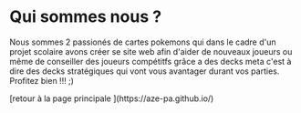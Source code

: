 <!DOCTYPE html>
<h1> Qui sommes nous ? </h1>
<head><p>Nous sommes 2 passionés de cartes pokemons qui dans le cadre d'un projet scolaire avons créer se site web afin d'aider de nouveaux joueurs ou même de conseiller des joueurs compétitfs grâce a des decks meta c'est à dire des decks stratégiques qui vont vous avantager durant vos parties. Profitez bien !!! ;)</p></head>
[retour à la page principale ](https://aze-pa.github.io/)
</html>
